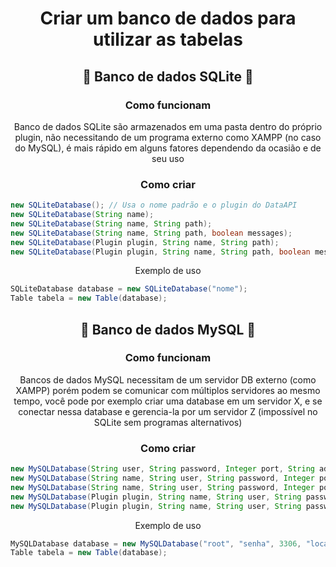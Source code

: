 
<h1 align="center">
    Criar um banco de dados para utilizar as tabelas
</h1>

<h2 align="center">
    🔆 Banco de dados SQLite 🔆
</h2>

<h3 align="center">
    Como funcionam
</h3>

<p align="center">Banco de dados SQLite são armazenados em uma pasta dentro do próprio plugin, não necessitando de um programa externo como XAMPP (no caso do MySQL), é mais rápido em alguns fatores dependendo da ocasião e de seu uso</p>

<h3 align="center">
    Como criar
</h3>

```java
new SQLiteDatabase(); // Usa o nome padrão e o plugin do DataAPI
new SQLiteDatabase(String name);
new SQLiteDatabase(String name, String path);
new SQLiteDatabase(String name, String path, boolean messages);
new SQLiteDatabase(Plugin plugin, String name, String path);
new SQLiteDatabase(Plugin plugin, String name, String path, boolean messages);
```

<p align="center">Exemplo de uso</p>

```java
SQLiteDatabase database = new SQLiteDatabase("nome");
Table tabela = new Table(database);
```

<h2 align="center">
    🔆 Banco de dados MySQL 🔆
</h2>

<h3 align="center">
    Como funcionam
</h3>

<p align="center">Bancos de dados MySQL necessitam de um servidor DB externo (como XAMPP) porém podem se comunicar com múltiplos servidores ao mesmo tempo, você pode por exemplo criar uma database em um servidor X, e se conectar nessa database e gerencia-la por um servidor Z (impossível no SQLite sem programas alternativos)</p>


<h3 align="center">
    Como criar
</h3>

```java
new MySQLDatabase(String user, String password, Integer port, String address);
new MySQLDatabase(String name, String user, String password, Integer port, String address);
new MySQLDatabase(String name, String user, String password, Integer port, String address, boolean messages);
new MySQLDatabase(Plugin plugin, String name, String user, String password, Integer port, String address);
new MySQLDatabase(Plugin plugin, String name, String user, String password, Integer port, String address, boolean messages);
```


<p align="center">Exemplo de uso</p>

```java
MySQLDatabase database = new MySQLDatabase("root", "senha", 3306, "localhost");
Table tabela = new Table(database);
```
